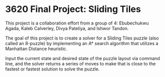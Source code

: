 # 3620 Final Project: Sliding Tiles

This project is a collaboration effort from a group of 4:
Ebubechukwu Agada,
Kaleb Calverley,
Divya Pateliya, and
Ishwor Tandon.

The goal of this project is to create a solver for a Sliding Tiles puzzle (also called an 8-puzzle) by implementing an A* search algorithm that utilizes a Manhattan Distance heuristic. 

Input the current state and desired state of the puzzle layout via command line, and the solver returns a series of moves to make that is close to the fastest or fastest solution to solve the puzzle. 
